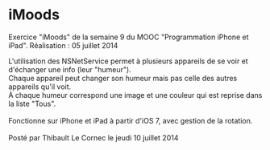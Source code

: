 # iMoods
Exercice "iMoods" de la semaine 9 du MOOC "Programmation iPhone et iPad". Réalisation : 05 juillet 2014

L'utilisation des NSNetService permet à plusieurs appareils de se voir et d'échanger une info (leur "humeur").<br/>
Chaque appareil peut changer son humeur mais pas celle des autres appareils qu'il voit.<br/>
À chaque humeur correspond une image et une couleur qui est reprise dans la liste "Tous".<br/><br/>
Fonctionne sur iPhone et iPad à partir d'iOS 7, avec gestion de la rotation.<br/><br/>
Posté par Thibault Le Cornec le jeudi 10 juillet 2014
